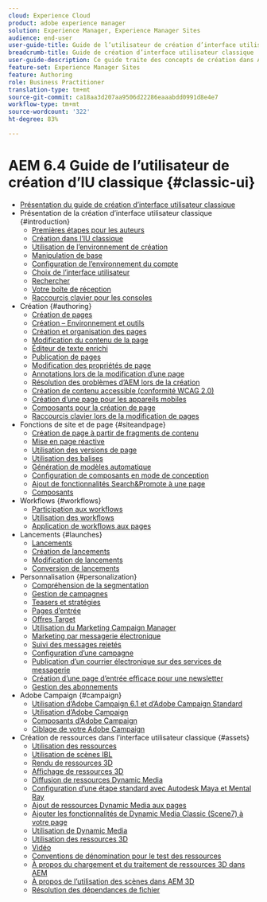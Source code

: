 ```yaml
---
cloud: Experience Cloud
product: adobe experience manager
solution: Experience Manager, Experience Manager Sites
audience: end-user
user-guide-title: Guide de l’utilisateur de création d’interface utilisateur classique AEM 6.4
breadcrumb-title: Guide de création d’interface utilisateur classique
user-guide-description: Ce guide traite des concepts de création dans AEM interface utilisateur classique.
feature-set: Experience Manager Sites
feature: Authoring
role: Business Practitioner
translation-type: tm+mt
source-git-commit: ca18aa3d207aa9506d22286eaaabdd0991d8e4e7
workflow-type: tm+mt
source-wordcount: '322'
ht-degree: 83%

---
```



# AEM 6.4 Guide de l’utilisateur de création d’IU classique {#classic-ui}

+ [Présentation du guide de création d’interface utilisateur classique](home.md)
+ Présentation de la création d’interface utilisateur classique {#introduction}
   + [Premières étapes pour les auteurs](classic-page-author-first-steps.md)
   + [Création dans l’IU classique](classicui.md)
   + [Utilisation de l’environnement de création](author-env.md)
   + [Manipulation de base](author-env-basic-handling.md)
   + [Configuration de l’environnement du compte](author-env-user-props.md)
   + [Choix de l’interface utilisateur](author-env-select-ui.md)
   + [Rechercher](author-env-search.md)
   + [Votre boîte de réception](author-env-inbox.md)
   + [Raccourcis clavier pour les consoles](author-env-keyboard-shortcuts.md)
+ Création {#authoring}
   + [Création de pages](classic-page-author.md)
   + [Création – Environnement et outils](classic-page-author-env-tools.md)
   + [Création et organisation des pages](classic-page-author-manage-pages.md)
   + [Modification du contenu de la page](classic-page-author-edit-content.md)
   + [Éditeur de texte enrichi](classic-page-author-rich-text-editor.md)
   + [Publication de pages](classic-page-author-publish-pages.md)
   + [Modification des propriétés de page](classic-page-author-edit-page-properties.md)
   + [Annotations lors de la modification d’une page](classic-page-author-annotations.md)
   + [Résolution des problèmes d’AEM lors de la création](classic-page-author-troubleshooting.md)
   + [Création de contenu accessible (conformité WCAG 2.0)](classic-page-author-accessible-content.md)
   + [Création d’une page pour les appareils mobiles](classic-feature-mobile.md)
   + [Composants pour la création de page](classic-page-author-edit-mode.md)
   + [Raccourcis clavier lors de la modification de pages](classic-page-author-keyboard-shortcuts.md)
+ Fonctions de site et de page {#siteandpage}
   + [Création de page à partir de fragments de contenu](classic-page-author-content-fragments.md)
   + [Mise en page réactive](classic-page-author-responsive-layout.md)
   + [Utilisation des versions de page](classic-page-author-work-with-versions.md)
   + [Utilisation des balises](classic-feature-tags.md)
   + [Génération de modèles automatique](classic-feature-scaffolding.md)
   + [Configuration de composants en mode de conception](classic-page-author-design-mode.md)
   + [Ajout de fonctionnalités Search&amp;Promote à une page](classic-feature-search-promote.md)
   + [Composants](classic-page-author-default-components.md)
+ Workflows {#workflows}
   + [Participation aux workflows](classic-workflows-participating.md)
   + [Utilisation des workflows](classic-workflows.md)
   + [Application de workflows aux pages ](classic-workflows-applying.md)
+ Lancements {#launches}
   + [Lancements](classic-launches.md)
   + [Création de lancements](classic-launches-creating.md)
   + [Modification de lancements](classic-launches-editing.md)
   + [Conversion de lancements](classic-launches-promoting.md)
+ Personnalisation {#personalization}
   + [Compréhension de la segmentation](classic-personalization-campaigns-segmentation.md)
   + [Gestion de campagnes](classic-personalization-campaigns.md)
   + [Teasers et stratégies](classic-personalization-campaigns-teasers-strategy.md)
   + [Pages d’entrée](classic-personalization-campaigns-landingpage.md)
   + [Offres Target](classic-personalization-campaigns-target-offers.md)
   + [Utilisation du Marketing Campaign Manager](classic-personalization-campaigns-mktg-manager.md)
   + [Marketing par messagerie électronique](classic-personalization-campaigns-email.md)
   + [Suivi des messages rejetés](classic-personalization-campaigns-email-tracking-bounces.md)
   + [Configuration d’une campagne](classic-personalization-campaigns-setting-up-your.md)
   + [Publication d’un courrier électronique sur des services de messagerie](classic-personalization-campaigns-email-newsletters.md)
   + [Création d’une page d’entrée efficace pour une newsletter](classic-personalization-campaigns-email-landingpage.md)
   + [Gestion des abonnements](classic-personalization-campaigns-email-subscriptions.md)
+ Adobe Campaign {#campaign}
   + [Utilisation d’Adobe Campaign 6.1 et d’Adobe Campaign Standard](classic-personalization-ac-campaign.md)
   + [Utilisation d’Adobe Campaign](classic-personalization-ac.md)
   + [Composants d’Adobe Campaign](classic-personalization-ac-components.md)
   + [Ciblage de votre Adobe Campaign](classic-personalization-ac-target.md)
+ Création de ressources dans l’interface utilisateur classique {#assets}
   + [Utilisation des ressources](classicui-assets.md)
   + [Utilisation de scènes IBL](classicui-stages-aem3d-ibl.md)
   + [Rendu de ressources 3D](classicui-rendering-3d.md)
   + [Affichage de ressources 3D](classicui-view-3d-assets.md)
   + [Diffusion de ressources Dynamic Media](dynamic-media-assets-delivering.md)
   + [Configuration d’une étape standard avec Autodesk Maya et Mental Ray](classicui-stages-aem3d-ad-mr.md)
   + [Ajout de ressources Dynamic Media aux pages](dynamic-media-assets-adding-to-page.md)
   + [Ajouter les fonctionnalités de Dynamic Media Classic (Scene7) à votre page](manage-assets-classic-s7.md)
   + [Utilisation de Dynamic Media](dynamic-media-assets.md)
   + [Utilisation des ressources 3D](classicui-3dassets.md)
   + [Vidéo](manage-assets-classic-s7-video.md)
   + [Conventions de dénomination pour le test des ressources](asset-naming-conventions.md)
   + [À propos du chargement et du traitement de ressources 3D dans AEM](classicui-upload-proc-3d.md)
   + [À propos de l’utilisation des scènes dans AEM 3D](classicui-stages-aem3d.md)
   + [Résolution des dépendances de fichier](classicui-upload-proc-3d-resolve-dependencies.md)
